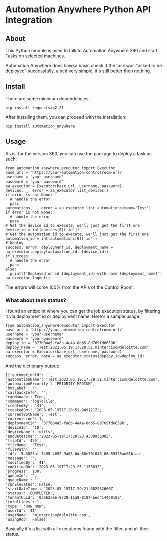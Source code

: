 # Automation Anywhere Python API Integration

## About
This Python module is used to talk to Automation Anywhere 360 and start Tasks on selected machines.

Automation Anywhere does have a basic check if the task was "asked to be deployed" 
successfully, albeit very simple, it's still better then nothing.

## Install
There are some minimum dependencies:

    pip install requests>=2.21 

After installing them, you can proceed with the installation:

    pip install automation_anywhere

## Usage
As is, for the version 360, you can use the package to deploy a task as such:


    from automation_anywhere.executor import Executor
    base_url = 'https://your-automation-controlroom-url/'
    username = 'your-username'
    password = 'your-password'
    aa_executor = Executor(base_url, username, password)
    devices, _, error = aa_executor.list_devices()
    if error is not None:
      # handle the error
      pass
    automations, _, error = aa_executor.list_automations(name='Test')
    if error is not None:
      # handle the error
      pass
    # Get the device id to execute, we'll just get the first one
    device_id = int(devices[0]['id'])
    # Get the automation id to execute, we'll just get the first one
    automation_id = int(automations[0]['id'])
    # Deploy
    success, error, deployment_id, deployment_name = aa_executor.deploy(automation_id, [device_id])
    if success:
      # handle the error
      pass
    else:
      print(f'Deployed on id {deployment_id} with name {deployment_name}')
    aa_executor.logout()
    


The errors will come 100% from the APIs of the Control Room.

### What about task status?
I found an endpoint where you can get the job execution status, by filtering it via deployment id or deployment name. Here's a sample usage:

    from automation_anywhere.executor import Executor
    base_url = 'https://your-automation-controlroom-url/'
    username = 'your-username'
    password = 'your-password'
    deploy_id = '377b04a5-fa8b-4e4a-8db5-8d769fd6639b'
    deploy_name = 'Test.2023.05.19.17.28.51.minterciso@deloitte.com'
    aa_executor = Executor(base_url, username, password)
    success, error, data = aa_executor.status(deploy_id=deploy_id)

And the dictionary output:

    [{'automationId': '',
    'automationName': 'Test.2023.05.19.17.28.51.minterciso@deloitte.com',
    'automationPriority': 'PRIORITY_MEDIUM',
    'botLabel': '',
    'callbackInfo': '',
    'canManage': True,
    'command': 'logToFile',
    'createdBy': '41',
    'createdOn': '2023-05-19T17:28:51.949121Z',
    'currentBotName': 'Test',
    'currentLine': 1,
    'deploymentId': '377b04a5-fa8b-4e4a-8db5-8d769fd6639b',
    'deviceId': '10',
    'deviceName': 'utils',
    'endDateTime': '2023-05-19T17:29:23.438893600Z',
    'fileId': '459',
    'fileName': 'Test',
    'filePath': '',
    'id': '5a3823af-3495-4692-9a08-0da80e70f046_06a59328ad01bfaa',
    'message': '',
    'modifiedBy': '41',
    'modifiedOn': '2023-05-19T17:29:25.115503Z',
    'progress': 100,
    'queueId': '',
    'queueName': '',
    'runElevated': False,
    'startDateTime': '2023-05-19T17:29:21.602952600Z',
    'status': 'COMPLETED',
    'tenantUuid': '0a662aeb-8728-11a9-8187-bed41445010e',
    'totalLines': 1,
    'type': 'RUN_NOW',
    'userId': '41',
    'userName': 'minterciso@deloitte.com',
    'usingRdp': False}]

Basically it's a list with all executions found with the filter, and all their status.